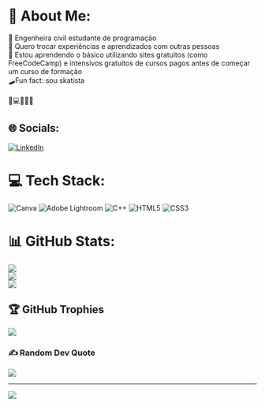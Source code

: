 # 💫 About Me:
🔭 Engenheira civil estudante de programação<br>👯 Quero trocar experiências e aprendizados com outras pessoas <br>🌱 Estou aprendendo o básico utilizando sites gratuitos (como FreeCodeCamp) e intensivos gratuitos de cursos pagos antes de começar um curso de formação <br>🛹Fun fact: sou skatista<br><br> 💪💻💁‍♀️✨


## 🌐 Socials:
[![LinkedIn](https://img.shields.io/badge/LinkedIn-%230077B5.svg?logo=linkedin&logoColor=white)](https://linkedin.com/in/ellen-mafra-bb522a119) 

# 💻 Tech Stack:
![Canva](https://img.shields.io/badge/Canva-%2300C4CC.svg?style=for-the-badge&logo=Canva&logoColor=white) ![Adobe Lightroom](https://img.shields.io/badge/Adobe%20Lightroom-31A8FF.svg?style=for-the-badge&logo=Adobe%20Lightroom&logoColor=white) ![C++](https://img.shields.io/badge/c++-%2300599C.svg?style=for-the-badge&logo=c%2B%2B&logoColor=white) ![HTML5](https://img.shields.io/badge/html5-%23E34F26.svg?style=for-the-badge&logo=html5&logoColor=white) ![CSS3](https://img.shields.io/badge/css3-%231572B6.svg?style=for-the-badge&logo=css3&logoColor=white)
# 📊 GitHub Stats:
![](https://github-readme-stats.vercel.app/api?username=maellen&theme=dracula&hide_border=false&include_all_commits=false&count_private=false)<br/>
![](https://github-readme-streak-stats.herokuapp.com/?user=maellen&theme=dracula&hide_border=false)<br/>
![](https://github-readme-stats.vercel.app/api/top-langs/?username=maellen&theme=dracula&hide_border=false&include_all_commits=false&count_private=false&layout=compact)

## 🏆 GitHub Trophies
![](https://github-profile-trophy.vercel.app/?username=maellen&theme=dracula&no-frame=false&no-bg=false&margin-w=4)

### ✍️ Random Dev Quote
![](https://quotes-github-readme.vercel.app/api?type=horizontal&theme=radical)

---
[![](https://visitcount.itsvg.in/api?id=maellen&icon=7&color=10)](https://visitcount.itsvg.in)

<!-- Proudly created with GPRM ( https://gprm.itsvg.in ) -->
